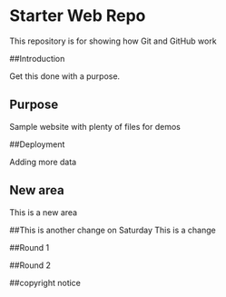 # Starter Web Repo

This repository is for showing how Git and GitHub work

##Introduction

Get this done with a purpose.

## Purpose

Sample website with plenty of files for demos

##Deployment

Adding more data

## New area

This is a new area

##This is another change on Saturday
This is a change


##Round 1

##Round 2


##copyright notice
